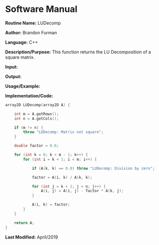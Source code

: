 # Software Manual

**Routine Name:** LUDecomp

**Author:** Brandon Furman

**Language:** C++

**Description/Purpose:** This function returns the LU Decomposition of a square matrix.

**Input:**

**Output:**

**Usage/Example:**

**Implementation/Code:**

```cpp
array2D LUDecomp(array2D A) {

	int m = A.getRows();
	int n = A.getCols();

	if (m != n) {
		throw "LUDecomp: Matrix not square";
	}

	double factor = 0.0;

	for (int k = 0; k < m - 1; k++) {
		for (int i = k + 1; i < m; i++) {

			if (A(k, k) == 0.0) throw "LUDecomp: Division by zero";

			factor = A(i, k) / A(k, k);

			for (int j = k + 1; j < n; j++) {
				A(i, j) = A(i, j) - factor * A(k, j);
			}

			A(i, k) = factor;
		}
	}

	return A;
}
```

**Last Modified:** April/2019